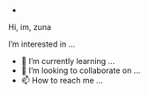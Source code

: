 -
Hi, im, zuna

I’m interested in ...
- 🌱 I’m currently learning ...
- 💞️ I’m looking to collaborate on ...
- 📫 How to reach me ...

<!---
Zunanewcreator/Zunanewcreator is a ✨ special ✨ repository because its `README.md` (this file) appears on your GitHub profile.
You can click the Preview link to take a look at your changes.
--->
